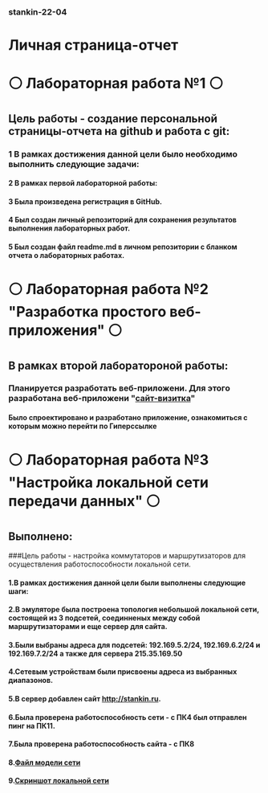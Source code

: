 ### stankin-22-04
# Личная страница-отчет

# ⚪️ Лабораторная работа №1 ⚪️
## Цель работы - создание персональной страницы-отчета на github и работа с git:
### 1 В рамках достижения данной цели было необходимо выполнить следующие задачи:
#### 2 В рамках первой лабораторной работы:
#### 3 Была произведена регистрация в GitHub.
#### 4 Был создан личный репозиторий для сохранения результатов выполнения лабораторных работ.
#### 5 Был создан файл readme.md в личном репозитории с бланком отчета о лабораторных работах.



# ⚪️ Лабораторная работа №2 "Разработка простого веб-приложения" ⚪️
## В рамках второй лаборатороной работы:
### Планируется разработать веб-приложени. Для этого разработана веб-приложени  "[сайт-визитка](https://saidazimm.github.io/newProject/)"
#### Было спроектировано и разработано приложение, ознакомиться с которым можно перейти по Гиперссылке


# ⚪️ Лабораторная работа №3 "Настройка локальной сети передачи данных" ⚪️
## Выполнено:
###Цель работы - настройка коммутаторов и маршрутизаторов для осуществления работоспособности локальной сети.

#### 1.В рамках достижения данной цели были выполнены следующие шаги:
#### 2.В эмуляторе была построена топология небольшой локальной сети, состоящей из 3 подсетей, соединненых между собой маршрутизаторами и еще сервер для сайта.
#### 3.Были выбраны адреса для подсетей: 192.169.5.2/24, 192.169.6.2/24 и 192.169.7.2/24 а также для сервера 215.35.169.50
#### 4.Сетевым устройствам были присвоены адреса из выбранных диапазонов.
#### 5.В сервер добавлен сайт http://stankin.ru.
#### 6.Была проверена работоспособность сети - с ПК4 был отправлен пинг на ПК11.
#### 7.Была проверена работоспособность сайта - с ПК8
#### 8.[Файл модели сети](https://github.com/SaidazimM/stankin-22-04/blob/f278fbb131acf81f2ea2e2a91cb8d6753f3438a1/%D0%9C%D1%83%D1%80%D0%B0%D0%B4%D0%BE%D0%B2%20%D0%A1.%D0%A1.pkt)
#### 9.[Скриншот локальной сети](https://github.com/SaidazimM/stankin-22-04/tree/main/Cisco)
